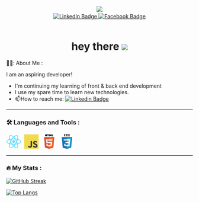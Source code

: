 
<div id="header" align="center">
  <img src="https://media.giphy.com/media/eg4q8ka6zQuQ2qgKwe/giphy.gif" width="200"/>
</div>
<div id="badges" align="center">
  <a href="https://www.linkedin.com/feed/">
    <img src="https://img.shields.io/badge/LinkedIn-blue?style=for-the-badge&logo=linkedin&logoColor=white" alt="LinkedIn Badge"/>
  </a>
  <a href="https://www.facebook.com/kyle.corcoran.9/">
    <img src="https://img.shields.io/badge/Facebook-gray?style=for-the-badge&logo=facebook&logoColor=white" alt="Facebook Badge"/>
  </a>
</div>
<div id="veiws" align="center">
  <img src="https://komarev.com/ghpvc/?username=kylecor23&style=flat-square&color=blue" alt=""/>
</div>
<div align = "center"> 
  <h1>
    hey there
    <img src="https://media.giphy.com/media/hvRJCLFzcasrR4ia7z/giphy.gif" width="30px"/>
  </h1>
</div>
👨‍💻: About Me :

I am an aspiring developer!

-  I'm continuing my learning of front & back end development
-  I use my spare time to learn new technologies. 
- :mailbox:How to reach me: [![Linkedin Badge](https://img.shields.io/badge/-Kyle%20Corcoran-blue?style=flat&logo=Linkedin&logoColor=white)](https://www.linkedin.com/in/kyle-corcoran-897608233/)


---

### :hammer_and_wrench: Languages and Tools :
<img src="https://github.com/devicons/devicon/blob/master/icons/react/react-original.svg" title="React" alt="React" width="40" height="40"/>&nbsp;
<img src="https://github.com/devicons/devicon/blob/master/icons/javascript/javascript-original.svg" title="Java Script" alt="Java Script" width="40" height="40"/>&nbsp;
<img src="https://github.com/devicons/devicon/blob/master/icons/html5/html5-original-wordmark.svg" title="HTML" alt="HTML" width="40" height="40"/>&nbsp;
<img src="https://github.com/devicons/devicon/blob/master/icons/css3/css3-original-wordmark.svg" title="CSS" alt="CSS" width="40" height="40"/>&nbsp;


---

### :fire: My Stats :

[![GitHub Streak](http://github-readme-streak-stats.herokuapp.com?user=kylecor23&theme=dark&background=000000)](https://git.io/streak-stats)

[![Top Langs](https://github-readme-stats.vercel.app/api/top-langs/?username=kylecor23&layout=compact&theme=vision-friendly-dark)](https://github.com/anuraghazra/github-readme-stats)
